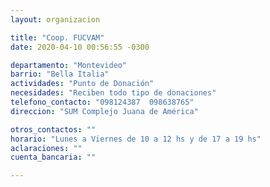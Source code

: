 ```yaml
---
layout: organizacion

title: "Coop. FUCVAM"
date: 2020-04-10 00:56:55 -0300

departamento: "Montevideo"
barrio: "Bella Italia"
actividades: "Punto de Donación"
necesidades: "Reciben todo tipo de donaciones"
telefono_contacto: "098124387  098638765"
direccion: "SUM Complejo Juana de América"

otros_contactos: ""
horario: "Lunes a Viernes de 10 a 12 hs y de 17 a 19 hs"
aclaraciones: ""
cuenta_bancaria: ""

---
```


